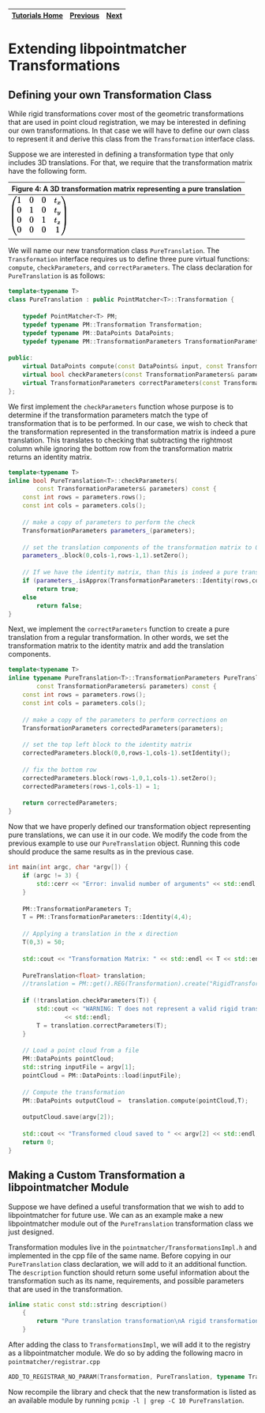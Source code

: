 | [Tutorials Home](Tutorials.md)    | [Previous]() | [Next]() |
| ------------- |:-------------:| -----:|

# Extending libpointmatcher Transformations

## Defining your own Transformation Class
While rigid transformations cover most of the geometric transformations that are used in point cloud registration, we may be interested in defining our own transformations.  In that case we will have to define our own class to represent it and derive this class from the `Transformation` interface class.  

Suppose we are interested in defining a transformation type that only includes 3D translations.  For that, we require that the transformation matrix have the following form.

|**Figure 4:** A 3D transformation matrix representing a pure translation |
|:---|
|![2d translation matrix](images/3dTransMatrix.gif)|

We will name our new transformation class `PureTranslation`.  The `Transformation` interface requires us to define three pure virtual functions: `compute`, `checkParameters`, and `correctParameters`.  The class declaration for `PureTranslation` is as follows:

```cpp
template<typename T>
class PureTranslation : public PointMatcher<T>::Transformation {

	typedef PointMatcher<T> PM;
	typedef typename PM::Transformation Transformation;
	typedef typename PM::DataPoints DataPoints;
	typedef typename PM::TransformationParameters TransformationParameters;

public:
	virtual DataPoints compute(const DataPoints& input, const TransformationParameters& parameters) const;
	virtual bool checkParameters(const TransformationParameters& parameters) const;
	virtual TransformationParameters correctParameters(const TransformationParameters& parameters) const;
};
```

We first implement the `checkParameters` function whose purpose is to determine if the transformation parameters match the type of transformation that is to be performed.  In our case, we wish to check that the transformation represented in the transformation matrix is indeed a pure translation.  This translates to checking that subtracting the rightmost column while ignoring the bottom row from the transformation matrix returns an identity matrix.

```cpp
template<typename T>
inline bool PureTranslation<T>::checkParameters(
		const TransformationParameters& parameters) const {
	const int rows = parameters.rows();
	const int cols = parameters.cols();

	// make a copy of parameters to perform the check
	TransformationParameters parameters_(parameters);

	// set the translation components of the transformation matrix to 0
	parameters_.block(0,cols-1,rows-1,1).setZero();

	// If we have the identity matrix, than this is indeed a pure translation
	if (parameters_.isApprox(TransformationParameters::Identity(rows,cols)))
		return true;
	else
		return false;
}
```

Next, we implement the `correctParameters` function to create a pure translation from a regular transformation.  In other words, we set the transformation matrix to the identity matrix and add the translation components.

```cpp
template<typename T>
inline typename PureTranslation<T>::TransformationParameters PureTranslation<T>::correctParameters(
		const TransformationParameters& parameters) const {
	const int rows = parameters.rows();
	const int cols = parameters.cols();

	// make a copy of the parameters to perform corrections on
	TransformationParameters correctedParameters(parameters);

	// set the top left block to the identity matrix
	correctedParameters.block(0,0,rows-1,cols-1).setIdentity();

	// fix the bottom row
	correctedParameters.block(rows-1,0,1,cols-1).setZero();
	correctedParameters(rows-1,cols-1) = 1;

	return correctedParameters;
}
``` 
Now that we have properly defined our transformation object representing pure translations, we can use it in our code.  We modify the code from the previous example to use our `PureTranslation` object.  Running this code should produce the same results as in the previous case.

```cpp
int main(int argc, char *argv[]) {
	if (argc != 3) {
		std::cerr << "Error: invalid number of arguments" << std::endl;
	}

	PM::TransformationParameters T;
	T = PM::TransformationParameters::Identity(4,4);

	// Applying a translation in the x direction
	T(0,3) = 50;

	std::cout << "Transformation Matrix: " << std::endl << T << std::endl;

	PureTranslation<float> translation;
	//translation = PM::get().REG(Transformation).create("RigidTransformation");

	if (!translation.checkParameters(T)) {
		std::cout << "WARNING: T does not represent a valid rigid transformation\nProjecting onto an orthogonal basis"
				<< std::endl;
		T = translation.correctParameters(T);
	}

	// Load a point cloud from a file
	PM::DataPoints pointCloud;
	std::string inputFile = argv[1];
	pointCloud = PM::DataPoints::load(inputFile);

	// Compute the transformation
	PM::DataPoints outputCloud =  translation.compute(pointCloud,T);

	outputCloud.save(argv[2]);

	std::cout << "Transformed cloud saved to " << argv[2] << std::endl;
	return 0;
}
```
## Making a Custom Transformation a libpointmatcher Module
Suppose we have defined a useful transformation that we wish to add to libpointmatcher for future use.  We can as an example make a new libpointmatcher module out of the `PureTranslation` transformation class we just designed.

Transformation modules live in the `pointmatcher/TransformationsImpl.h` and implemented in the cpp file of the same name.  Before copying in our `PureTranslation` class declaration, we will add to it an additional function. The `description` function should return some useful information about the transformation such as its name, requirements, and possible parameters that are used in the transformation.

```cpp
inline static const std::string description()
	{
		return "Pure translation transformation\nA rigid transformation with no rotation.";
	}
```

After adding the class to `TransformationsImpl`, we will add it to the registry as a libpointmatcher module.  We do so by adding the following macro in `pointmatcher/registrar.cpp`

```cpp
ADD_TO_REGISTRAR_NO_PARAM(Transformation, PureTranslation, typename TransformationsImpl<T>::PureTranslation)
```

Now recompile the library and check that the new transformation is listed as an available module by running `pcmip -l | grep -C 10 PureTranslation`.